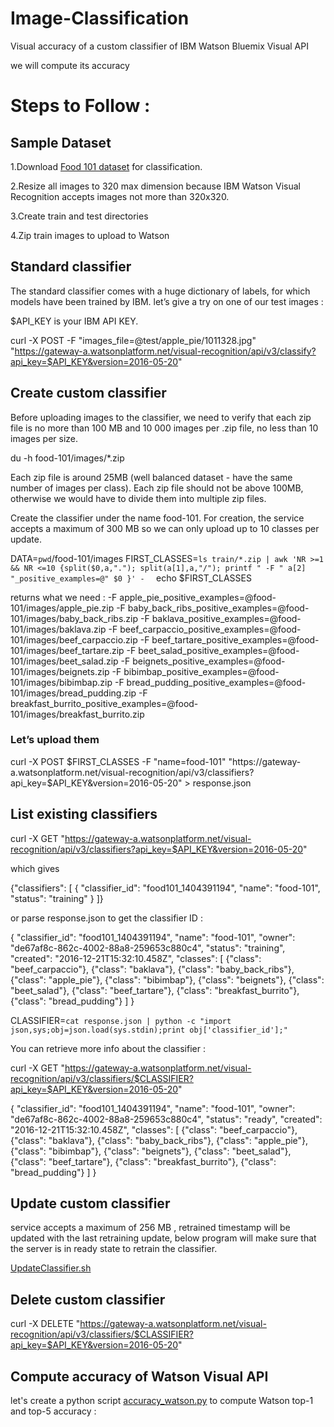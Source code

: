 # Image-Classification
Visual accuracy of a custom classifier of IBM Watson Bluemix Visual API


we will compute its accuracy

# Steps to Follow :
## Sample Dataset
   1.Download [Food 101 dataset](https://www.vision.ee.ethz.ch/datasets_extra/food-101/) for classification.
   
   2.Resize all images to 320 max dimension because IBM Watson Visual Recognition accepts images not more than 320x320.
   
   3.Create train and test directories
   
   4.Zip train images to upload to Watson
   
## Standard classifier
The standard classifier comes with a huge dictionary of labels, for which models have been trained by IBM. let’s give a try on one of our test images :

$API_KEY is your IBM API KEY.

curl -X POST -F "images_file=@test/apple_pie/1011328.jpg" "https://gateway-a.watsonplatform.net/visual-recognition/api/v3/classify?api_key=$API_KEY&version=2016-05-20"
   
## Create custom classifier

Before uploading images to the classifier, we need to verify that each zip file is no more than 100 MB and 10 000 images per .zip file, no less than 10 images per size.

du -h food-101/images/*.zip

Each zip file is around 25MB (well balanced dataset - have the same number of images per class). Each zip file should not be above 100MB, otherwise we would have to divide them into multiple zip files.

Create the classifier under the name food-101. For creation, the service accepts a maximum of 300 MB so we can only upload up to 10 classes per update.

DATA=`pwd`/food-101/images
FIRST_CLASSES=`ls train/*.zip | awk 'NR >=1 && NR <=10 {split($0,a,"."); split(a[1],a,"/"); printf " -F " a[2] "_positive_examples=@" $0 }' -  `
echo $FIRST_CLASSES

returns what we need : -F apple_pie_positive_examples=@food-101/images/apple_pie.zip -F baby_back_ribs_positive_examples=@food-101/images/baby_back_ribs.zip -F baklava_positive_examples=@food-101/images/baklava.zip -F beef_carpaccio_positive_examples=@food-101/images/beef_carpaccio.zip -F beef_tartare_positive_examples=@food-101/images/beef_tartare.zip -F beet_salad_positive_examples=@food-101/images/beet_salad.zip -F beignets_positive_examples=@food-101/images/beignets.zip -F bibimbap_positive_examples=@food-101/images/bibimbap.zip -F bread_pudding_positive_examples=@food-101/images/bread_pudding.zip -F breakfast_burrito_positive_examples=@food-101/images/breakfast_burrito.zip


### Let’s upload them

curl -X POST $FIRST_CLASSES -F "name=food-101" "https://gateway-a.watsonplatform.net/visual-recognition/api/v3/classifiers?api_key=$API_KEY&version=2016-05-20" > response.json



## List existing classifiers

curl -X GET "https://gateway-a.watsonplatform.net/visual-recognition/api/v3/classifiers?api_key=$API_KEY&version=2016-05-20"

which gives

{"classifiers": [
{
    "classifier_id": "food101_1404391194",
    "name": "food-101",
    "status": "training"
}
]}

or parse response.json to get the classifier ID :

{
"classifier_id": "food101_1404391194",
"name": "food-101",
"owner": "de67af8c-862c-4002-88a8-259653c880c4",
"status": "training",
"created": "2016-12-21T15:32:10.458Z",
"classes": [
    {"class": "beef_carpaccio"},
    {"class": "baklava"},
    {"class": "baby_back_ribs"},
    {"class": "apple_pie"},
    {"class": "bibimbap"},
    {"class": "beignets"},
    {"class": "beet_salad"},
    {"class": "beef_tartare"},
    {"class": "breakfast_burrito"},
    {"class": "bread_pudding"}
]
}

CLASSIFIER=`cat response.json | python -c "import json,sys;obj=json.load(sys.stdin);print obj['classifier_id'];"`

You can retrieve more info about the classifier :

curl -X GET "https://gateway-a.watsonplatform.net/visual-recognition/api/v3/classifiers/$CLASSIFIER?api_key=$API_KEY&version=2016-05-20"

{
    "classifier_id": "food101_1404391194",
    "name": "food-101",
    "owner": "de67af8c-862c-4002-88a8-259653c880c4",
    "status": "ready",
    "created": "2016-12-21T15:32:10.458Z",
    "classes": [
        {"class": "beef_carpaccio"},
        {"class": "baklava"},
        {"class": "baby_back_ribs"},
        {"class": "apple_pie"},
        {"class": "bibimbap"},
        {"class": "beignets"},
        {"class": "beet_salad"},
        {"class": "beef_tartare"},
        {"class": "breakfast_burrito"},
        {"class": "bread_pudding"}
    ]
}

## Update custom classifier

service accepts a maximum of 256 MB , retrained timestamp will be updated with the last retraining update, below program will make sure that the server is in ready state to retrain the classifier.

[UpdateClassifier.sh](https://github.com/sureshannapureddy/Image-Classification/blob/master/UpdateClassifier.sh)

## Delete custom classifier

curl -X DELETE "https://gateway-a.watsonplatform.net/visual-recognition/api/v3/classifiers/$CLASSIFIER?api_key=$API_KEY&version=2016-05-20"

## Compute accuracy of Watson Visual API

let's create a python script [accuracy_watson.py]() to compute Watson top-1 and top-5 accuracy :
